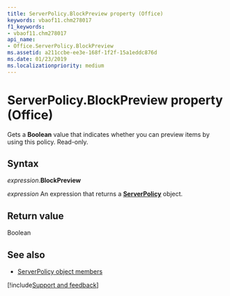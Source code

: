 ```yaml
---
title: ServerPolicy.BlockPreview property (Office)
keywords: vbaof11.chm278017
f1_keywords:
- vbaof11.chm278017
api_name:
- Office.ServerPolicy.BlockPreview
ms.assetid: a211ccbe-ee3e-168f-1f2f-15a1eddc876d
ms.date: 01/23/2019
ms.localizationpriority: medium
---
```



# ServerPolicy.BlockPreview property (Office)

Gets a **Boolean** value that indicates whether you can preview items by using this policy. Read-only.


## Syntax

_expression_.**BlockPreview**

_expression_ An expression that returns a **[ServerPolicy](Office.ServerPolicy.md)** object.


## Return value

Boolean


## See also

- [ServerPolicy object members](overview/Library-Reference/serverpolicy-members-office.md)



[!include[Support and feedback](~/includes/feedback-boilerplate.md)]